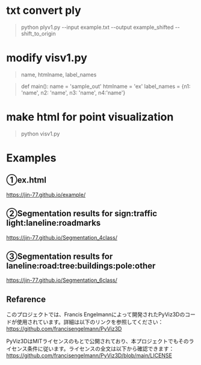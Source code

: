 # txt convert ply
>python plyv1.py --input example.txt --output example_shifted --shift_to_origin

# modify visv1.py
>name, htmlname, label_names 

>def main():
	name = 'sample_out' 
	htmlname = 'ex' 
	label_names = {n1: 'name', n2: 'name', n3: 'name', n4:'name'} 

# make html for point visualization
>python visv1.py

# Examples
## ①ex.html
https://jin-77.github.io/example/

## ②Segmentation results for sign:traffic light:laneline:roadmarks 
https://jin-77.github.io/Segmentation_4class/

## ③Segmentation results for laneline:road:tree:buildings:pole:other
https://jin-77.github.io/Segmentation_6class/

## Refarence
このプロジェクトでは、Francis Engelmannによって開発されたPyViz3Dのコードが使用されています。詳細は以下のリンクを参照してください：
https://github.com/francisengelmann/PyViz3D

PyViz3DはMITライセンスのもとで公開されており、本プロジェクトでもそのライセンス条件に従います。ライセンスの全文は以下から確認できます：
https://github.com/francisengelmann/PyViz3D/blob/main/LICENSE
